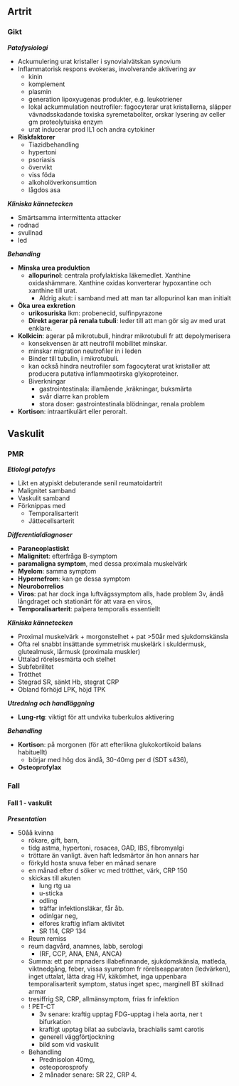 ## Artrit

### Gikt

***Patofysiologi***

* Ackumulering urat kristaller i synovialvätskan synovium
* Inflammatorisk respons evokeras, involverande aktivering av 
  * kinin
  * komplement
  * plasmin
  * generation lipoxyugenas produkter, e.g. leukotriener
  * lokal ackummulation neutrofiler: fagocyterar urat kristallerna, släpper vävnadsskadande toxiska syremetaboliter, orskar lysering av celler gm proteolytuiska enzym
  * urat inducerar prod IL1 och andra cytokiner
* **Riskfaktorer**
  * Tiazidbehandling
  * hypertoni
  * psoriasis
  * övervikt
  * viss föda
  * alkoholöverkonsumtion
  * lågdos asa



***Kliniska kännetecken***

* Smärtsamma intermittenta attacker
* rodnad
* svullnad
* led



***Behanding***

* **Minska urea produktion**	
  * **allopurinol**: centrala profylaktiska läkemedlet. Xanthine oxidashämmare. Xanthine oxidas konverterar hypoxantine och xanthine till urat. 
    * Aldrig akut: i samband med att man tar allopurinol kan man initialt
* **Öka urea exkretion**
  * **urikosuriska** lkm: probenecid, sulfinpyrazone
  * **Direkt agerar på renala tubuli**: leder till att man gör sig av med urat enklare.
* **Kolkicin**: agerar på mikrotubuli, hindrar mikrotubuli fr att depolymerisera
  * konsekvensen är att neutrofil mobilitet minskar. 
  * minskar migration neutrofiler in i leden 
  * Binder till tubulin, i mikrotubuli. 
  * kan också hindra neutrofiler som fagocyterat urat kristaller att producera putativa inflammaotirska glykoproteiner. 
  * Biverkningar
    * gastrointestinala: illamående ,kräkningar, buksmärta
    * svår diarre kan problem
    * stora doser: gastrointestinala blödningar, renala problem
* **Kortison**: intraartikulärt eller peroralt. 





## Vaskulit



### PMR

***Etiologi patofys***

* Likt en atypiskt debuterande senil reumatoidartrit
* Malignitet samband
* Vaskulit samband
* Förknippas med 
  * Temporalisarterit
  * Jättecellsarterit



***Differentialdiagnoser***

* **Paraneoplastiskt**
* **Malignitet**: efterfråga B-symptom
* **paramaligna symptom**, med dessa proximala muskelvärk
* **Myelom**: samma symptom
* **Hypernefrom**: kan ge dessa symptom
* **Neuroborrelios**
* **Viros**: pat har dock inga luftvägssymptom alls, hade problem 3v, ändå långdraget  och stationärt för att vara en viros,
* **Temporalisarterit**: palpera temporalis essentiellt 



***Kliniska kännetecken***

* Proximal muskelvärk + morgonstelhet + pat >50år med sjukdomskänsla
* Ofta rel snabbt insättande symmetrisk muskelärk i skuldermusk, glutealmusk, lårmusk (proximala muskler)
* Uttalad rörelsesmärta och stelhet
* Subfebrilitet
* Trötthet
* Stegrad SR, sänkt Hb, stegrat CRP
* Obland förhöjd LPK, höjd TPK



***Utredning och handläggning***

* **Lung-rtg**: viktigt för att undvika tuberkulos aktivering



***Behandling***

* **Kortison**: på morgonen (för att efterlikna glukokortikoid balans habituellt)
  * börjar med hög dos ändå, 30-40mg per d (SDT s436), 
* **Osteoprofylax**



### Fall

#### Fall 1 - vaskulit

***Presentation***

* 50åå kvinna
  * rökare, gift, barn, 
  * tidg astma, hypertoni, rosacea, GAD, IBS, fibromyalgi
  * tröttare än vanligt. även haft ledsmärtor än hon annars har
  * förkyld hosta snuva feber en månad senare
  * en månad efter d söker vc med trötthet, värk, CRP 150
  * skickas till akuten
    * lung rtg ua
    * u-sticka
    * odling
    * träffar infektionsläkar, får åb.
    * odinlgar neg, 
    * elfores kraftig inflam aktivitet
    * SR 114, CRP 134
  * Reum remiss
  * reum dagvård, anamnes, labb, serologi 
    * (RF, CCP, ANA, ENA, ANCA)
  * Summa: ett par mpnaders illabefinnande, sjukdomskänsla, matleda, viktnedgång, feber, vissa syumptom fr rörelseapparaten (ledvärken), inget uttalat, lätta drag HV, käkömhet, inga uppenbara temporalisarterit symptom, status inget spec, marginell BT skillnad armar
  * tresiffrig SR, CRP, allmänsymptom, frias fr infektion
  * ! PET-CT
    * 3v senare: kraftig upptag FDG-upptag i hela aorta, ner t bifurkation
    * kraftigt upptag bilat aa subclavia, brachialis samt carotis
    * generell väggförtjockning
    * bild som vid vaskulit
  * Behandling
    * Prednisolon 40mg, 
    * osteoporosprofy
    * 2 månader senare: SR 22, CRP 4. 



